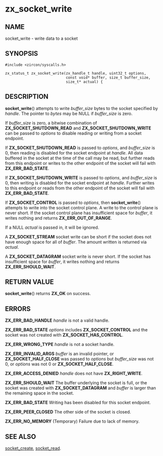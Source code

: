# zx_socket_write

## NAME

socket_write - write data to a socket

## SYNOPSIS

```
#include <zircon/syscalls.h>

zx_status_t zx_socket_write(zx_handle_t handle, uint32_t options,
                            const void* buffer, size_t buffer_size,
                            size_t* actual) {
```

## DESCRIPTION

**socket_write**() attempts to write *buffer_size* bytes to the socket
specified by *handle*.  The pointer to *bytes* may be NULL if *buffer_size*
is zero.

If *buffer_size* is zero, a bitwise combination of **ZX_SOCKET_SHUTDOWN_READ** and
**ZX_SOCKET_SHUTDOWN_WRITE** can be passed to *options* to disable reading or
writing from a socket endpoint.

If **ZX_SOCKET_SHUTDOWN_READ** is passed to *options*, and *buffer_size* is 0, then reading is
disabled for the socket endpoint at *handle*. All data buffered in the socket at the time of the call
may be read, but further reads from this endpoint or writes to the other endpoint of the socket will
fail with **ZX_ERR_BAD_STATE**.

If **ZX_SOCKET_SHUTDOWN_WRITE** is passed to *options*, and *buffer_size* is 0, then writing is
disabled for the socket endpoint at *handle*. Further writes to this endpoint or reads from the other
endpoint of the socket will fail with **ZX_ERR_BAD_STATE**.

If **ZX_SOCKET_CONTROL** is passed to *options*, then **socket_write**() attempts to write
into the socket control plane. A write to the control plane is never short. If the socket
control plane has insufficient space for *buffer*, it writes nothing and returns
**ZX_ERR_OUT_OF_RANGE**.

If a NULL *actual* is passed in, it will be ignored.

A **ZX_SOCKET_STREAM** socket write can be short if the socket does not
have enough space for all of *buffer*. The amount written is returned
via *actual*.

A **ZX_SOCKET_DATAGRAM** socket write is never short. If the socket has
insufficient space for *buffer*, it writes nothing and returns
**ZX_ERR_SHOULD_WAIT**.

## RETURN VALUE

**socket_write**() returns **ZX_OK** on success.

## ERRORS

**ZX_ERR_BAD_HANDLE**  *handle* is not a valid handle.

**ZX_ERR_BAD_STATE** *options* includes **ZX_SOCKET_CONTROL** and the
socket was not created with **ZX_SOCKET_HAS_CONTROL**.

**ZX_ERR_WRONG_TYPE**  *handle* is not a socket handle.

**ZX_ERR_INVALID_ARGS**  *buffer* is an invalid pointer, or
**ZX_SOCKET_HALF_CLOSE** was passed to *options* but *buffer_size* was
not 0, or *options* was not 0 or **ZX_SOCKET_HALF_CLOSE**.

**ZX_ERR_ACCESS_DENIED**  *handle* does not have **ZX_RIGHT_WRITE**.

**ZX_ERR_SHOULD_WAIT**  The buffer underlying the socket is full, or
the socket was created with **ZX_SOCKET_DATAGRAM** and *buffer* is
larger than the remaining space in the socket.

**ZX_ERR_BAD_STATE**  Writing has been disabled for this socket endpoint.

**ZX_ERR_PEER_CLOSED**  The other side of the socket is closed.

**ZX_ERR_NO_MEMORY**  (Temporary) Failure due to lack of memory.

## SEE ALSO

[socket_create](socket_create.md),
[socket_read](socket_read.md).
